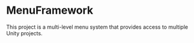 # MenuFramework
This project is a multi-level menu system that provides access to multiple Unity projects.
